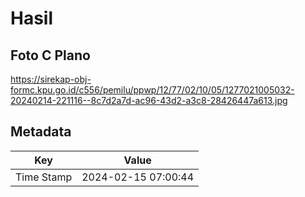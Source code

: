 # Hasil

## Foto C Plano

https://sirekap-obj-formc.kpu.go.id/c556/pemilu/ppwp/12/77/02/10/05/1277021005032-20240214-221116--8c7d2a7d-ac96-43d2-a3c8-28426447a613.jpg


## Metadata

| Key        | Value               |
| ---------- | ------------------- |
| Time Stamp | 2024-02-15 07:00:44 |



